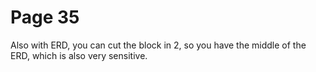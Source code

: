 # Page 35

Also with ERD, you can cut the block in 2, so you have the
middle of the ERD, which is also very sensitive.